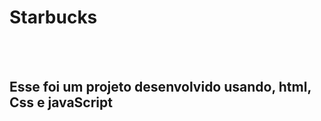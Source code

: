 <h1>Starbucks</h1>
<br>
<br>
<h2>Esse foi um projeto desenvolvido usando, html, Css e javaScript</h2>
